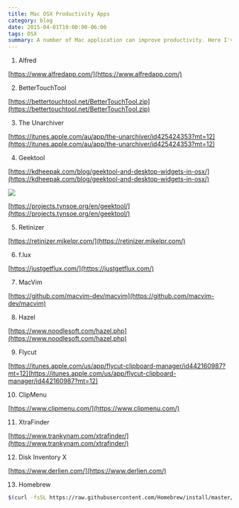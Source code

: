 ```yaml
---
title: Mac OSX Productivity Apps
category: blog
date: 2015-04-01T19:00:00-06:00
tags: OSX
summary: A number of Mac application can improve productivity. Here I've complied my favourite useful Mac applications ...
---
```



1. Alfred

[https://www.alfredapp.com/](https://www.alfredapp.com/)

2. BetterTouchTool

[https://bettertouchtool.net/BetterTouchTool.zip](https://bettertouchtool.net/BetterTouchTool.zip)

3. The Unarchiver

[https://itunes.apple.com/au/app/the-unarchiver/id425424353?mt=12](https://itunes.apple.com/au/app/the-unarchiver/id425424353?mt=12)

4. Geektool

[https://kdheepak.com/blog/geektool-and-desktop-widgets-in-osx/](https://kdheepak.com/blog/geektool-and-desktop-widgets-in-osx/)

![](https://lh4.googleusercontent.com/TZkEbkEUgfXVhtL3XNgQ8tYNuaO_WF_WhgtuN0nYGJEx=s0)

[https://projects.tynsoe.org/en/geektool/](https://projects.tynsoe.org/en/geektool/)

5. Retinizer

[https://retinizer.mikelpr.com/](https://retinizer.mikelpr.com/)

6. f.lux

[https://justgetflux.com/](https://justgetflux.com/)

7. MacVim

[https://github.com/macvim-dev/macvim](https://github.com/macvim-dev/macvim)

8. Hazel

[https://www.noodlesoft.com/hazel.php](https://www.noodlesoft.com/hazel.php)

9. Flycut

[https://itunes.apple.com/us/app/flycut-clipboard-manager/id442160987?mt=12](https://itunes.apple.com/us/app/flycut-clipboard-manager/id442160987?mt=12)

10. ClipMenu

[https://www.clipmenu.com/](https://www.clipmenu.com/)

11. XtraFinder

[https://www.trankynam.com/xtrafinder/](https://www.trankynam.com/xtrafinder/)

12. Disk Inventory X

[https://www.derlien.com/](https://www.derlien.com/)

13. Homebrew

```bash
$(curl -fsSL https://raw.githubusercontent.com/Homebrew/install/master/install)
```

